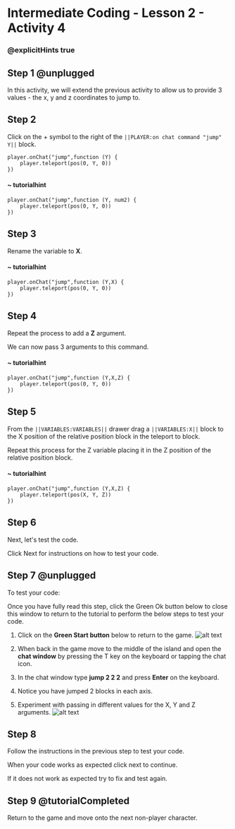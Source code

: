 # Intermediate Coding - Lesson 2 - Activity 4

### @explicitHints true

## Step 1 @unplugged
In this activity, we will extend the previous activity to allow us to provide 3 values - the x, y and z coordinates to jump to.

## Step 2
Click on the + symbol to the right of the ``||PLAYER:on chat command "jump" Y||`` block.
```template
player.onChat("jump",function (Y) {
	player.teleport(pos(0, Y, 0))
})
```
#### ~ tutorialhint
```blocks 
player.onChat("jump",function (Y, num2) {
	player.teleport(pos(0, Y, 0))
})
```
## Step 3
Rename the variable to **X**.
#### ~ tutorialhint
```blocks 
player.onChat("jump",function (Y,X) {
	player.teleport(pos(0, Y, 0))
})
```

## Step 4
Repeat the process to add a **Z** argument.

We can now pass 3 arguments to this command.
#### ~ tutorialhint
```blocks 
player.onChat("jump",function (Y,X,Z) {
	player.teleport(pos(0, Y, 0))
})
```

## Step 5
From the ``||VARIABLES:VARIABLES||`` drawer drag a ``||VARIABLES:X||`` block to the X position of the relative position block in the teleport to block.

Repeat this process for the Z variable placing it in the Z position of the relative position block.
#### ~ tutorialhint
```blocks 
player.onChat("jump",function (Y,X,Z) {
	player.teleport(pos(X, Y, Z))
})
```

## Step 6
Next, let's test the code.

Click Next for instructions on how to test your code.

## Step 7 @unplugged
To test your code:

Once you have fully read this step, click the Green Ok button below to close this window to return to the tutorial to perform the below steps to test your code.

1. Click on the **Green Start button** below to return to the game.
![alt text](https://intermediatev3.codingcredentials.com/Lesson2/2.1.1/images/2.jpg?raw=true "Start")


2. When back in the game move to the middle of the island and open the **chat window** by pressing the T key on the keyboard or tapping the chat icon.
3. In the chat window type **jump 2 2 2** and press **Enter** on the keyboard.
4. Notice you have jumped 2 blocks in each axis.
5. Experiment with passing in different values for the X, Y and Z arguments.
![alt text](https://intermediatev3.codingcredentials.com/Lesson2/2.2.2/images/1-MultipleArguments.jpg?raw=true"Jump")

## Step 8
Follow the instructions in the previous step to test your code.

When your code works as expected click next to continue.

If it does not work as expected try to fix and test again.

## Step 9 @tutorialCompleted
Return to the game and move onto the next non-player character.
